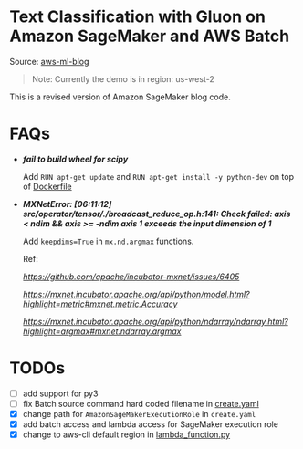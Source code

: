 # Text Classification with Gluon on Amazon SageMaker and AWS Batch

Source: [aws-ml-blog](https://aws.amazon.com/blogs/machine-learning/text-classification-with-gluon-on-amazon-sagemaker-and-aws-batch/)

> Note: Currently the demo is in region: us-west-2

This is a revised version of Amazon SageMaker blog code.
 
# FAQs
* ***fail to build wheel for scipy***
    
    Add ```RUN apt-get update``` and ```RUN apt-get install -y python-dev``` on top of [Dockerfile](./container/Dockerfile) 
    
* ***MXNetError: [06:11:12] src/operator/tensor/./broadcast_reduce_op.h:141: Check failed: axis < ndim && axis >= -ndim axis 1 exceeds the input dimension of 1***

    Add `keepdims=True` in `mx.nd.argmax` functions.
    
    Ref:
    
    *https://github.com/apache/incubator-mxnet/issues/6405*
    
    *https://mxnet.incubator.apache.org/api/python/model.html?highlight=metric#mxnet.metric.Accuracy*
    
    *https://mxnet.incubator.apache.org/api/python/ndarray/ndarray.html?highlight=argmax#mxnet.ndarray.argmax*
    
# TODOs
- [ ] add support for py3
- [ ] fix Batch source command hard coded filename in [create.yaml](./cloudformation-templates/create.yaml)
- [X] change path for `AmazonSageMakerExecutionRole` in `create.yaml`
- [X] add batch access and lambda access for SageMaker execution role
- [X] change to aws-cli default region in [lambda_function.py](./lambda-function/lambda_function.py)
